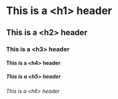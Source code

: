 # This is a \<h1> header
## This is a \<h2> header
### This is a \<h3> header
#### This is a \<h4> header
##### This is a \<h5> header
###### This is a \<h6> header
